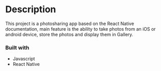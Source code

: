 # Description
This project is a photosharing app based on the React Native documentation, main feature is the ability to take photos from an iOS or android device, store the photos and display them in Gallery.

### Built with
- Javascript
- React Native
